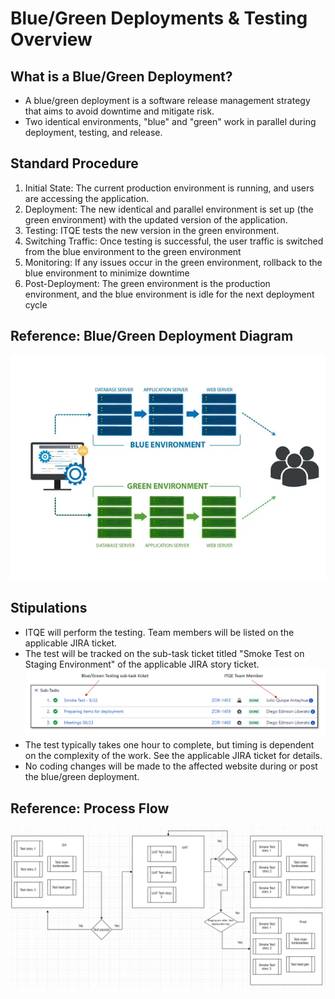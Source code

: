 # Blue/Green Deployments & Testing Overview

## What is a Blue/Green Deployment? 
* A blue/green deployment is a software release management strategy that aims to avoid downtime and mitigate risk. 
* Two identical environments, "blue" and "green" work in parallel during deployment, testing, and release.

## Standard Procedure 
1. Initial State: The current production environment is running, and users are accessing the application.
2. Deployment: The new identical and parallel environment is set up (the green environment) with the updated version of the application.
3. Testing: ITQE tests the new version in the green environment.
4. Switching Traffic: Once testing is successful, the user traffic is switched from the blue environment to the green environment
5. Monitoring: If any issues occur in the green environment, rollback to the blue environment to minimize downtime
6. Post-Deployment: The green environment is the production environment, and the blue environment is idle for the next deployment cycle

## Reference: Blue/Green Deployment Diagram
![An image of a standard blue/green deployment setup](https://github.com/Mporter11/My-Writing/blob/main/Explainers/Screenshots/Blue_Green_Diagram.png)

## Stipulations
* ITQE will perform the testing. Team members will be listed on the applicable JIRA ticket.
* The test will be tracked on the sub-task ticket titled "Smoke Test on Staging Environment" of the applicable JIRA story ticket.
![Sample JIRA ticket ](https://github.com/Mporter11/My-Writing/blob/main/Explainers/Screenshots/Blue_Green_JIRA.PNG) 
* The test typically takes one hour to complete, but timing is dependent on the complexity of the work. See the applicable JIRA ticket for details.
* No coding changes will be made to the affected website during or post the blue/green deployment.

## Reference: Process Flow
![Image of the process flow of QA, UAT and release for a blue/green deployment](https://github.com/Mporter11/My-Writing/blob/main/Explainers/Screenshots/Blue_Green__Flow.png) 
